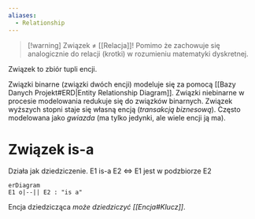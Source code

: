```yaml
---
aliases:
  - Relationship
---
```

>[!warning] Związek ≠ [[Relacja]]!
>Pomimo że zachowuje się analogicznie do relacji (krotki) w rozumieniu matematyki dyskretnej.

Związek to zbiór tupli encji.

Związki binarne (związki dwóch encji) modeluje się za pomocą [[Bazy Danych Projekt#ERD|Entity Relationship Diagram]].
Związki niebinarne w procesie modelowania redukuje się do związków binarnych. Związek wyższych stopni staje się własną encją (*transakcją biznesową*). Często modelowana jako *gwiazda* (ma tylko jedynki, ale wiele encji ją ma).
# Związek is-a
Działa jak dziedziczenie.
E1 is-a E2 <=> E1 jest w podzbiorze E2

```mermaid
erDiagram
E1 o|--|| E2 : "is a"
```
Encja dziedzicząca *może dziedziczyć [[Encja#Klucz]]*.
